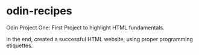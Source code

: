 # odin-recipes
Odin Project One: First Project to highlight HTML fundamentals.

In the end, created a successful HTML website, using proper programming etiquettes.

